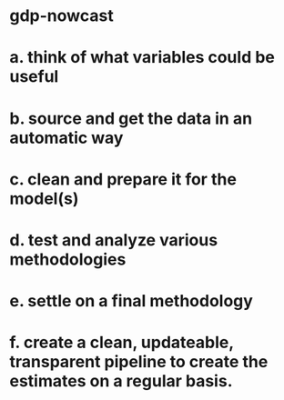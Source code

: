 # gdp-nowcast
# a. think of what variables could be useful 
# b. source and get the data in an automatic way 
# c. clean and prepare it for the model(s) 
# d. test and analyze various methodologies 
# e. settle on a final methodology 
# f. create a clean, updateable, transparent pipeline to create the estimates on a regular basis.
